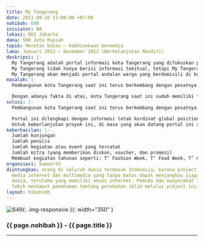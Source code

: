 ```yaml
---
title: My Tangerang
date: 2011-09-16 11:08:00 +07:00
nohibah: 649
inisiator: NA
lokasi: DKI Jakarta
dana: 500 Juta Rupiah
topik: Meretas batas – kebhinekaan bermedia
lama: Januari 2012 – Desember 2012 (Berkelanjutan Mandiri)
deskripsi: |-
  My Tangerang adalah portal informasi kota Tangerang yang difokuskan pada kuliner dan tempat-tempat nongkrong yang ada di sekitar kota Tangerang. “Ahh, itu mah sudah biasa..”. Yang menjadikannya tidak biasa adalah portal ini didukung oleh seluruh lapisan masyarakat dan berbagai komunitas yang sudah ada di kota Tangerang. Siapa pun boleh melaporkan, meliput dan membuat ulasan tentang kuliner dan tempat nongkrong yang ada, portal ini mengkedepankan citizen journalism.
  My Tangerang tidak hanya berisi informasi tekstual, tetapi My Tangerang bisa berisi gambar, suara, dan video yang diunggah langsung oleh siapa pun dengan menggunakan berbagai jenis alat komunikasi dan dapat disaksikan secara langsung (live report). Pastinya setiap informasi yang diunggah akan terlebih dahulu diverifikasi oleh pihak pengelola portal. Hal tersebut bertujuan untuk memberikan informasi yang dapat dipercaya kepada pengunjung portal.
  My Tangerang akan menjadi portal andalan warga yang berdomisili di kota Tangerang khususnya dan masyarakat di luar kota Tangerang pada umumnya, untuk mendapatkan informasi tempat makan dan nongkrong yang patut dikunjungi dan beragam jenisnya. Informasi tersebut tidak hanya berupa daftar tempat makan dan nongkrong, tetapi berisi kesaksian para pengunjung yang telah mengunjungi tempat tersebut, promosi yang sedang diadakan dan kegiatan-kegiatan yang berkaitan dengan kuliner dan dunia hiburan di kota Tangerang.
masalah: |-
  Pembangunan kota Tangerang saat ini terus berkembang dengan pesatnya.Berdasarkan Sensus Tahun 2005, kota Tangerang adalah kota terbesar di Provinsi Banten dan kota ketiga terbesar di kawasan perkotaan Jabodetabek. Saat ini, kota Tangerang memiliki populasi lebih dari 1.5 juta jiwa dan akan terus bertambah.

  Dengan adanya fakta di atas, kota Tangerang saat ini sudah memiliki fasilitas-fasilitas perkantoran yang didukung oleh fasilitas umum seperti rumah sakit, lembaga pendidikan, pusat perbelanjaan, dan tempat-tempat rekreasi. Hal tersebut membuat kota Tangerang semakin menarik untuk dikunjungi. Dengan berkembangnya kota Tangerang, semakin banyak pula tempat kuliner dan tempat untuk bersosialisasi. Atas alasan inilah, dibutuhkan suatu portal yang menyediakan informasi yang lengkap tentang tempat-tempat kuliner dan tempat-tempat bersosialisasi. Informasi yang disajikan oleh portal ini akan terus bertambah seiring dengan bertambahnya tempat-tempat menarik yang ada di sekitar kota Tangerang.
solusi: |-
  Pembangunan kota Tangerang saat ini terus berkembang dengan pesatnya. Berdasarkan Sensus Tahun 2005, kota Tangerang adalah kota terbesar di Provinsi Banten dan kota ketiga terbesar di kawasan perkotaan Jabodetabek. Saat ini, kota Tangerang memiliki populasi lebih dari 1.5 juta jiwa dan akan terus bertambah. Dengan adanya fakta di atas, kota Tangerang saat ini sudah memiliki fasilitas-fasilitas perkantoran yang didukung oleh fasilitas umum seperti rumah sakit, lembaga pendidikan, pusat perbelanjaan, dan tempat-tempat rekreasi. Hal tersebut membuat kota Tangerang semakin menarik untuk dikunjungi. Dengan berkembangnya kota Tangerang, semakin banyak pula tempat kuliner dan tempat untuk bersosialisasi. Atas alasan inilah, dibutuhkan suatu portal yang menyediakan informasi yang lengkap tentang tempat-tempat kuliner dan tempat-tempat bersosialisasi. Informasi yang disajikan oleh portal ini akan terus bertambah seiring dengan bertambahnya tempat-tempat menarik yang ada di sekitar kota Tangerang.

  Portal ini dilengkapi dengan informasi letak kordinat global positioning system (GPS) yang bisa menginformasikan tempat yang dicari kepada pengunjung . Dengan adanya fitur tersebut, pengguna dapat dengan mudah mencari lokasi yang dimaksud dengan alat GPS yang dimiliki oleh pengunjung. Selain fitur yang sudah diterangkan sebelumnya, portal ini juga memiliki fitur yang memberikan poin bagi mereka yang memberikan informasi (kontributor) yang telah divalidasi oleh pihak admin. Poin-poin tersebut nantinya dapat dikumpulkan oleh para kontributor untuk dapat digunakan sebagai potongan harga dan promosi lainnya.
  Untuk keberlanjutan proyek ini, di masa yang akan datang portal ini akan mendapatkan dana dukungan dari kontributor-kontributor yang berupa iklan-iklan dan promosi-promosi.
keberhasilan: |-
  Jumlah kunjungan
  Jumlah penulis
  Jumlah kegiatan atau event yang tercatat
  Jumlah mitra (yang memberikan diskon, voucher, dan promosi)
  Membuat kegiatan tahunan seperti: T’ Fashion Week, T’ Food Week, T’ Culture Week, dan T’ Job Week.
organisasi: Samearth
diuntungkan: orang di seluruh dunia termasuk Indonesia, karena project ini berbasis
  media internet dan multimedia yang tanpa batas dapat menjangkau siapapun di seluruh
  dunia, terutama yang memiliki akses internet. Pemuda dan masyarakat Indonesia akan
  lebih mendapat pemahaman tentang perubahan iklim melalui project ini.
layout: hibahcmb
---
```


![649](/static/img/hibahcmb/649.png){: .img-responsive }{: width="350" }

### {{ page.nohibah }} - {{ page.title }}

---
